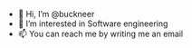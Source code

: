 - 👋 Hi, I’m @buckneer
- 👀 I’m interested in Software engineering
- 📫 You can reach me by writing me an email

<!---
buckneer/buckneer is a ✨ special ✨ repository because its `README.md` (this file) appears on your GitHub profile.
You can click the Preview link to take a look at your changes.
--->
